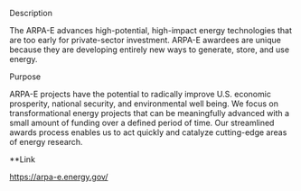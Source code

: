 Description

The ARPA-E advances high-potential, high-impact energy technologies that are too early for private-sector investment. ARPA-E awardees are unique because they are developing entirely new ways to generate, store, and use energy.

Purpose

ARPA-E projects have the potential to radically improve U.S. economic prosperity, national security, and environmental well being. We focus on transformational energy projects that can be meaningfully advanced with a small amount of funding over a defined period of time. Our streamlined awards process enables us to act quickly and catalyze cutting-edge areas of energy research.

**Link

https://arpa-e.energy.gov/